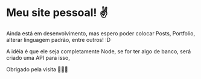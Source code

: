 # Meu site pessoal! ✌

Ainda está em desenvolvimento, mas espero poder colocar Posts, Portfolio, alterar linguagem padrão, entre outros! :D

A idéia é que ele seja completamente Node, se for ter algo de banco, será criado uma API para isso,

Obrigado pela visita 🙏🙏🙏
